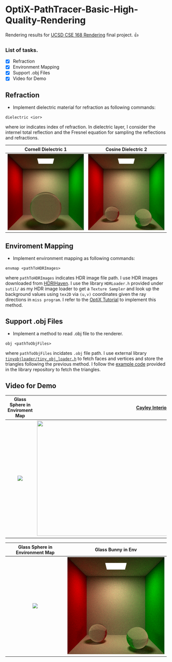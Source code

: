 # OptiX-PathTracer-Basic-High-Quality-Rendering
Rendering results for [UCSD CSE 168 Rendering](http://cseweb.ucsd.edu/~viscomp/classes/cse168/sp20/168.html) final project. :+1:

### List of tasks. 
- [x] Refraction
- [x] Environment Mapping
- [x] Support .obj Files
- [x] Video for Demo

## Refraction
- Implement dielectric material for refraction as following commands:
 ```
 dielectric <ior>
 ```
 where ior indicates index of refraction. In dielectric layer, I consider the internel total reflection and the Fresnel equation for sampling the reflections and refractions.
 
Cornell Dielectric 1       | Cosine Dielectric 2
:-------------------------:|:--------------------------:
![](https://github.com/yuyingyeh/OptiX-PathTracer-Basic-High-Quality-Rendering/blob/master/img/cornellDielectric.png)  |  ![](https://github.com/yuyingyeh/OptiX-PathTracer-Basic-High-Quality-Rendering/blob/master/img/cornellDielectric2.png)

## Enviroment Mapping
- Implement environment mapping as following commands:
 ```
 envmap <pathToHDRImages>
 ```
 where `pathToHDRImages` indicates HDR image file path. I use HDR images downloaded from [HDRIHaven](https://hdrihaven.com/hdris/). I use the library `HDRLoader.h` provided under `sutil/`  as my HDR image loader to get a `Texture Sampler` and look up the background values using `tex2D` via `(u,v)` coordinates given the ray directions in `miss program`. I refer to the [OptiX Tutorial](https://raytracing-docs.nvidia.com/optix6/tutorials_6_5/optix_tutorials.191212.A4.pdf) to implement this method.

## Support .obj Files
- Implement a method to read .obj file to the renderer. 
 ```
 obj <pathToObjFiles>
 ```
where `pathToObjFiles` incidates `.obj` file path. I use external library [`tinyobjloader/tiny_obj_loader.h`](https://github.com/tinyobjloader/tinyobjloader/tree/v0.9.x) to fetch faces and vertices and store the triangles following the previous method. I follow the [example code](https://github.com/tinyobjloader/tinyobjloader/blob/v0.9.x/README.md) provided in the library repository to fetch the triangles.

## Video for Demo

Glass Sphere in Enviroment Map | [Cayley Interior](https://hdrihaven.com/hdri/?c=indoor&h=cayley_interior)
:-------------------------:|:--------------------------:
![](https://github.com/yuyingyeh/OptiX-PathTracer-Basic-High-Quality-Rendering/blob/master/video/video1.gif)  | <img src="https://hdrihaven.com/files/hdri_images/tonemapped/1500/cayley_interior.jpg" width="720" height="360">

Glass Sphere in Environment Map | Glass Bunny in Env
:-------------------------:|:--------------------------:
![](https://github.com/yuyingyeh/OptiX-PathTracer-Basic-High-Quality-Rendering/blob/master/video/video1.gif)  |  ![](https://github.com/yuyingyeh/OptiX-PathTracer-Basic-High-Quality-Rendering/blob/master/img/cornellDielectric2.png)
